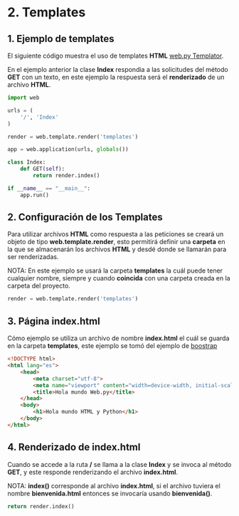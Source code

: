 # 2. Templates

## 1. Ejemplo de templates

El siguiente código muestra el uso de templates **HTML** [web.py Templator](https://webpy.org/docs/0.3/templetor).

En el ejemplo anterior la clase **Index** respondia a las solicitudes del método **GET** con un texto, en este ejemplo la respuesta será el **renderizado** de un archivo **HTML**.

````python
import web

urls = (
    '/', 'Index'
)

render = web.template.render('templates')

app = web.application(urls, globals())

class Index:
    def GET(self):
        return render.index()

if __name__ == "__main__":
    app.run()
````

## 2. Configuración de los Templates

Para utilizar archivos **HTML** como respuesta a las peticiones se creará un objeto de tipo **web.template.render**, esto permitirá definir una **carpeta** en la que se almacenarán los archivos **HTML** y desdé donde se llamarán para ser renderizadas.

NOTA: En este ejemplo se usará la carpeta **templates** la cuál puede tener cualquier nombre, siempre y cuando **coincida** con una carpeta creada en la carpeta del proyecto.


````python
render = web.template.render('templates')
````

## 3. Página index.html 

Cómo ejemplo se utiliza un archivo de nombre **index.html** el cuál se guarda en la carpeta **templates**, este ejemplo se tomó del ejemplo de [boostrap](https://getbootstrap.com/docs/5.3/getting-started/introduction/)

````html
<!DOCTYPE html>
<html lang="es">
    <head>
        <meta charset="utf-8">
        <meta name="viewport" content="width=device-width, initial-scale=1">
        <title>Hola mundo Web.py</title>
    </head>
    <body>
        <h1>Hola mundo HTML y Python</h1>
    </body>
</html>
````

## 4. Renderizado de index.html

Cuando se accede a la ruta **/** se llama a la clase **Index** y se invoca al método **GET**, y este responde renderizando el archivo **index.html**.

NOTA: **index()** corresponde al archivo **index.html**, si el archivo tuviera el nombre **bienvenida.html** entonces se invocaría usando **bienvenida()**. 

````python
return render.index()
````
